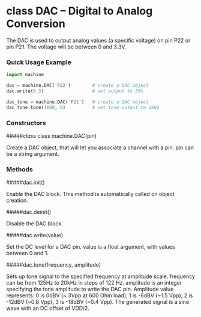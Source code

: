 # class DAC – Digital to Analog Conversion

The DAC is used to output analog values (a specific voltage) on pin P22 or pin P21. The voltage will be between 0 and 3.3V.

### Quick Usage Example

```python
import machine

dac = machine.DAC('P22')        # create a DAC object
dac.write(0.5)                  # set output to 50%

dac_tone = machine.DAC('P21')   # create a DAC object
dac_tone.tone(1000, 0)          # set tone output to 1kHz
```

### Constructors

#####<class><i>class</i> class machine.DAC(pin)</class>

Create a DAC object, that will let you associate a channel with a pin. pin can be a string argument.

### Methods

#####<function>dac.init()</function>

Enable the DAC block. This method is automatically called on object creation.

#####<function>dac.deinit()</function>

Disable the DAC block.

#####<function>dac.write(value)</function>

Set the DC level for a DAC pin. value is a float argument, with values between 0 and 1.

#####<function>dac.tone(frequency, amplitude)</function>

Sets up tone signal to the specified frequency at amplitude scale. frequency can
be from 125Hz to 20kHz in steps of 122 Hz. amplitude is an integer specifying the tone amplitude to write the DAC pin. Amplitude value represents:
0 is 0dBV (~ 3Vpp at 600 Ohm load), 1 is -6dBV (~1.5 Vpp), 2 is -12dBV (~0.8 Vpp), 3 is -18dBV (~0.4 Vpp). The generated signal is a sine wave with an DC offset of VDD/2.
